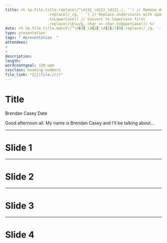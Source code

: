 ```yaml
---
title: <% tp.file.title.replace(/^\d{4}_\d{2}_\d{2}_/, '') // Remove date if it exists in the format YYYY_MM_DD_
                   .replace(/_/g, ' ') // Replace underscores with spaces
                   .toLowerCase() // Convert to lowercase first
                   .replace(/\b\w/g, char => char.toUpperCase()) %>
date: <% tp.file.title.match(/^\d{4}_\d{2}_\d{2}/)[0].replace(/_/g, '-') %>
type: presentation
tags: " #presentation  "
attendees:
- 
- 
description:
length:
wordcountgoal: 130 wpm
cssclass: heading-numbers
file_link: "[📄](file:///)"
---
```





# Title
Brendan Casey
Date

Good afternoon all. My name is Brendan Casey and I'll be talking about...

---
# Slide 1


---
# Slide 2


---
# Slide 3


---
# Slide 4